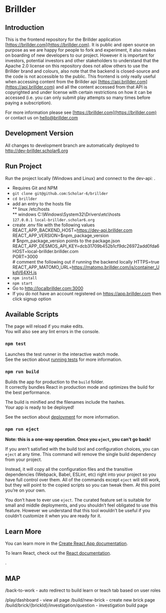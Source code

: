 # Brillder

## Introduction
This is the frontend repository for the Brillder application [https://brillder.com](https://brillder.com). It is public and open source on purpose as we are happy for people to fork and experiment, it also makes on boarding of new developers to our project. However it is important for investors, potential investors and other stakeholders to understand that the Apache 2.0 license on this repository does not allow others to use the Brillder brand and colours, also note that the backend is closed-source and the code is not accessible to the public. This frontend is only really useful when accessing content from the Brillder api [https://api.brillder.com](https://api.brillder.com) and all the content accessed from that API is copyrighted and under license with certain restrictions on how it can be accessed (i.e. you can only submit play attempts so many times before paying a subscription). 

For more information please see [https://brillder.com](https://brillder.com) or contact us on [hello@brillder.com](mailto:hello@brillder.com)

## Development Version
All changes to development branch are automatically deployed to http://dev-brillder.scholar6.org

## Run Project  

Run the project locally (Windows and Linux) and connect to the dev-api:
.

* Requires Git and NPM  
* `git clone git@github.com:Scholar-6/brillder`  
* `cd brillder`  
* add an entry to the hosts file   
** linux /etc/hosts  
** windows C:\Windows\System32\Drivers\etc\hosts  
`127.0.0.1 local-brillder.scholar6.org` 
* create .env file with the following values  
        REACT_APP_BACKEND_HOST=https://dev-api.brillder.com  
        REACT_APP_VERSION=$npm_package_version  
        # $npm_package_version points to the package.json 
        REACT_APP_DESMOS_API_KEY=dcb31709b452b1cf9dc26972add0fda6  
        HOST=local-brillder.brillder.com  
        PORT=3000  
        # comment the following out if running the backend locally
        HTTPS=true  
        REACT_APP_MATOMO_URL=https://matomo.brillder.com/js/container_UkdV64XH.js  
* `npm install`  
* `npm start`  
* Go to http://localbrillder.com:3000  
* If you do not have an account registered on https://app.brillder.com then click signup option  


## Available Scripts

The page will reload if you make edits.<br />
You will also see any lint errors in the console.

### `npm test`

Launches the test runner in the interactive watch mode.<br />
See the section about [running tests](https://facebook.github.io/create-react-app/docs/running-tests) for more information.

### `npm run build`

Builds the app for production to the `build` folder.<br />
It correctly bundles React in production mode and optimizes the build for the best performance.

The build is minified and the filenames include the hashes.<br />
Your app is ready to be deployed!

See the section about [deployment](https://facebook.github.io/create-react-app/docs/deployment) for more information.

### `npm run eject`

**Note: this is a one-way operation. Once you `eject`, you can’t go back!**

If you aren’t satisfied with the build tool and configuration choices, you can `eject` at any time. This command will remove the single build dependency from your project.

Instead, it will copy all the configuration files and the transitive dependencies (Webpack, Babel, ESLint, etc) right into your project so you have full control over them. All of the commands except `eject` will still work, but they will point to the copied scripts so you can tweak them. At this point you’re on your own.

You don’t have to ever use `eject`. The curated feature set is suitable for small and middle deployments, and you shouldn’t feel obligated to use this feature. However we understand that this tool wouldn’t be useful if you couldn’t customize it when you are ready for it.

## Learn More

You can learn more in the [Create React App documentation](https://facebook.github.io/create-react-app/docs/getting-started).

To learn React, check out the [React documentation](https://reactjs.org/).

.


## MAP
/back-to-work       - auto redirect to build learn or teach tab based on user roles


/play/dashboard        - view all page
/build/new-brick - create new brick page
/build/brick/{brickId}/investigation/question - investigation build page

